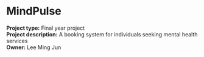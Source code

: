 # MindPulse  
**Project type:** Final year project  
**Project description:** A booking system for individuals seeking mental health services  
**Owner:** Lee Ming Jun  
